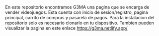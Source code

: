 En este repositorio encontramos G3MA una pagina que se encarga de vender videojuegos.
Esta cuenta con inicio de sesion/registro, pagina principal, carrito de compras y pasarela de pagos.
Para la instalacion del repositorio solo es necesario clonarlo en tu dispositivo.
Tambien pueden visualizar la pagina en este enlace https://g3ma.netlify.app/
